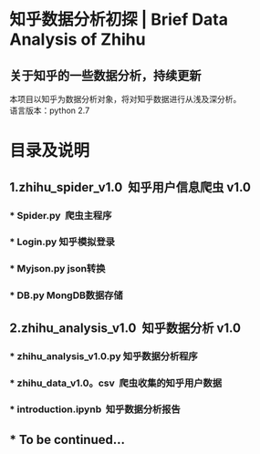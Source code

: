 知乎数据分析初探 | Brief Data Analysis of Zhihu
=========
关于知乎的一些数据分析，持续更新
---------
本项目以知乎为数据分析对象，将对知乎数据进行从浅及深分析。<br>
语言版本：python 2.7

# 目录及说明
## 1.zhihu_spider_v1.0  知乎用户信息爬虫 v1.0
###     * Spider.py  爬虫主程序
###     * Login.py  知乎模拟登录
###     * Myjson.py  json转换
###     * DB.py  MongDB数据存储
## 2.zhihu_analysis_v1.0  知乎数据分析 v1.0
###     * zhihu_analysis_v1.0.py 知乎数据分析程序
###     * zhihu_data_v1.0。csv  爬虫收集的知乎用户数据
###     * introduction.ipynb  知乎数据分析报告
##      * To be continued...
